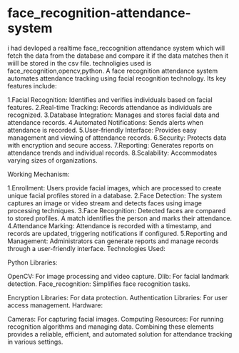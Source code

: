 # face_recognition-attendance-system
i had devloped a realtime face_reccognition attendance system which will fetch the data from the database and compare it if the data matches then it wiill be stored in the csv file. technoligies used is face_recognition,opencv,python.
A face recognition attendance system automates attendance tracking using facial recognition technology. Its key features include:

1.Facial Recognition: Identifies and verifies individuals based on facial features.
2.Real-time Tracking: Records attendance as individuals are recognized.
3.Database Integration: Manages and stores facial data and attendance records.
4.Automated Notifications: Sends alerts when attendance is recorded.
5.User-friendly Interface: Provides easy management and viewing of attendance records.
6.Security: Protects data with encryption and secure access.
7.Reporting: Generates reports on attendance trends and individual records.
8.Scalability: Accommodates varying sizes of organizations.

Working Mechanism:

1.Enrollment: Users provide facial images, which are processed to create unique facial profiles stored in a database.
2.Face Detection: The system captures an image or video stream and detects faces using image processing techniques.
3.Face Recognition: Detected faces are compared to stored profiles. A match identifies the person and marks their attendance.
4.Attendance Marking: Attendance is recorded with a timestamp, and records are updated, triggering notifications if configured.
5.Reporting and Management: Administrators can generate reports and manage records through a user-friendly interface.
Technologies Used:

Python Libraries:

OpenCV: For image processing and video capture.
Dlib: For facial landmark detection.
Face_recognition: Simplifies face recognition tasks.

Encryption Libraries: For data protection.
Authentication Libraries: For user access management.
Hardware:

Cameras: For capturing facial images.
Computing Resources: For running recognition algorithms and managing data.
Combining these elements provides a reliable, efficient, and automated solution for attendance tracking in various settings.





